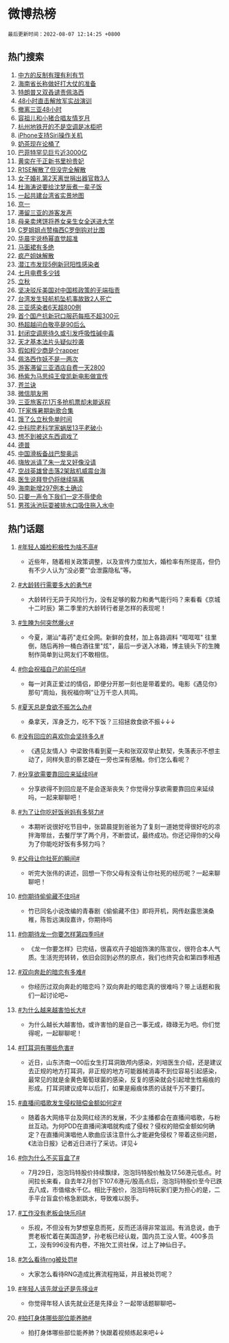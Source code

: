 # 微博热榜

`最后更新时间：2022-08-07 12:14:25 +0800`

## 热门搜索

1. [中方的反制有理有利有节](https://m.weibo.cn/search?containerid=100103type%3D1%26t%3D10%26q%3D%23%E4%B8%AD%E6%96%B9%E7%9A%84%E5%8F%8D%E5%88%B6%E6%9C%89%E7%90%86%E6%9C%89%E5%88%A9%E6%9C%89%E8%8A%82%23&stream_entry_id=51&isnewpage=1&extparam=seat%3D1%26pos%3D0%26dgr%3D0%26c_type%3D51%26filter_type%3Drealtimehot%26cate%3D10103%26display_time%3D1659845663%26pre_seqid%3D16598456637750186509&luicode=10000011&lfid=106003type%253D25%2526t%253D3%2526disable_hot%253D1%2526filter_type%253Drealtimehot)
1. [海南省长称做好打大仗的准备](https://m.weibo.cn/search?containerid=100103type%3D1%26t%3D10%26q%3D%23%E6%B5%B7%E5%8D%97%E7%9C%81%E9%95%BF%E7%A7%B0%E5%81%9A%E5%A5%BD%E6%89%93%E5%A4%A7%E4%BB%97%E7%9A%84%E5%87%86%E5%A4%87%23&stream_entry_id=31&isnewpage=1&extparam=seat%3D1%26dgr%3D0%26realpos%3D1%26flag%3D1%26lcate%3D5001%26pos%3D0%26c_type%3D31%26filter_type%3Drealtimehot%26cate%3D0%26display_time%3D1659845663%26pre_seqid%3D16598456637750186509&luicode=10000011&lfid=106003type%253D25%2526t%253D3%2526disable_hot%253D1%2526filter_type%253Drealtimehot)
1. [特朗普又双叒谴责佩洛西](https://m.weibo.cn/search?containerid=100103type%3D1%26t%3D10%26q%3D%23%E7%89%B9%E6%9C%97%E6%99%AE%E5%8F%88%E5%8F%8C%E5%8F%92%E8%B0%B4%E8%B4%A3%E4%BD%A9%E6%B4%9B%E8%A5%BF%23&stream_entry_id=31&isnewpage=1&extparam=seat%3D1%26dgr%3D0%26realpos%3D2%26flag%3D1%26lcate%3D5001%26pos%3D1%26c_type%3D31%26filter_type%3Drealtimehot%26cate%3D0%26display_time%3D1659845663%26pre_seqid%3D16598456637750186509&luicode=10000011&lfid=106003type%253D25%2526t%253D3%2526disable_hot%253D1%2526filter_type%253Drealtimehot)
1. [48小时直击解放军实战演训](https://m.weibo.cn/search?containerid=100103type%3D1%26t%3D10%26q%3D%2348%E5%B0%8F%E6%97%B6%E7%9B%B4%E5%87%BB%E8%A7%A3%E6%94%BE%E5%86%9B%E5%AE%9E%E6%88%98%E6%BC%94%E8%AE%AD%23&stream_entry_id=31&isnewpage=1&extparam=seat%3D1%26dgr%3D0%26realpos%3D3%26flag%3D16%26lcate%3D5001%26pos%3D2%26c_type%3D31%26filter_type%3Drealtimehot%26cate%3D0%26display_time%3D1659845663%26pre_seqid%3D16598456637750186509&luicode=10000011&lfid=106003type%253D25%2526t%253D3%2526disable_hot%253D1%2526filter_type%253Drealtimehot)
1. [撤离三亚48小时](https://m.weibo.cn/search?containerid=100103type%3D1%26t%3D10%26q%3D%23%E6%92%A4%E7%A6%BB%E4%B8%89%E4%BA%9A48%E5%B0%8F%E6%97%B6%23&stream_entry_id=31&isnewpage=1&extparam=seat%3D1%26dgr%3D0%26realpos%3D4%26flag%3D2%26lcate%3D5001%26pos%3D3%26c_type%3D31%26filter_type%3Drealtimehot%26cate%3D0%26display_time%3D1659845663%26pre_seqid%3D16598456637750186509&luicode=10000011&lfid=106003type%253D25%2526t%253D3%2526disable_hot%253D1%2526filter_type%253Drealtimehot)
1. [容祖儿和小猪合唱友情岁月](https://m.weibo.cn/search?containerid=100103type%3D1%26t%3D10%26q%3D%23%E5%AE%B9%E7%A5%96%E5%84%BF%E5%92%8C%E5%B0%8F%E7%8C%AA%E5%90%88%E5%94%B1%E5%8F%8B%E6%83%85%E5%B2%81%E6%9C%88%23&stream_entry_id=31&isnewpage=1&extparam=seat%3D1%26dgr%3D0%26realpos%3D5%26flag%3D1%26lcate%3D5001%26pos%3D4%26c_type%3D31%26filter_type%3Drealtimehot%26cate%3D0%26display_time%3D1659845663%26pre_seqid%3D16598456637750186509&luicode=10000011&lfid=106003type%253D25%2526t%253D3%2526disable_hot%253D1%2526filter_type%253Drealtimehot)
1. [杭州地铁开的不是空调是冰柜吧](https://m.weibo.cn/search?containerid=100103type%3D1%26t%3D10%26q%3D%23%E6%9D%AD%E5%B7%9E%E5%9C%B0%E9%93%81%E5%BC%80%E7%9A%84%E4%B8%8D%E6%98%AF%E7%A9%BA%E8%B0%83%E6%98%AF%E5%86%B0%E6%9F%9C%E5%90%A7%23&stream_entry_id=31&isnewpage=1&extparam=seat%3D1%26dgr%3D0%26realpos%3D6%26flag%3D0%26lcate%3D5001%26pos%3D5%26c_type%3D31%26filter_type%3Drealtimehot%26cate%3D0%26display_time%3D1659845663%26pre_seqid%3D16598456637750186509&luicode=10000011&lfid=106003type%253D25%2526t%253D3%2526disable_hot%253D1%2526filter_type%253Drealtimehot)
1. [iPhone支持Siri操作关机](https://m.weibo.cn/search?containerid=100103type%3D1%26t%3D10%26q%3D%23iPhone%E6%94%AF%E6%8C%81Siri%E6%93%8D%E4%BD%9C%E5%85%B3%E6%9C%BA%23&stream_entry_id=31&isnewpage=1&extparam=seat%3D1%26dgr%3D0%26realpos%3D7%26flag%3D1%26lcate%3D5001%26pos%3D6%26c_type%3D31%26filter_type%3Drealtimehot%26cate%3D0%26display_time%3D1659845663%26pre_seqid%3D16598456637750186509&luicode=10000011&lfid=106003type%253D25%2526t%253D3%2526disable_hot%253D1%2526filter_type%253Drealtimehot)
1. [奶茶现在论桶了](https://m.weibo.cn/search?containerid=100103type%3D1%26t%3D10%26q%3D%23%E5%A5%B6%E8%8C%B6%E7%8E%B0%E5%9C%A8%E8%AE%BA%E6%A1%B6%E4%BA%86%23&stream_entry_id=31&isnewpage=1&extparam=seat%3D1%26dgr%3D0%26realpos%3D8%26flag%3D0%26lcate%3D5001%26pos%3D7%26c_type%3D31%26filter_type%3Drealtimehot%26cate%3D0%26display_time%3D1659845663%26pre_seqid%3D16598456637750186509&luicode=10000011&lfid=106003type%253D25%2526t%253D3%2526disable_hot%253D1%2526filter_type%253Drealtimehot)
1. [巴菲特罕见巨亏近3000亿](https://m.weibo.cn/search?containerid=100103type%3D1%26t%3D10%26q%3D%23%E5%B7%B4%E8%8F%B2%E7%89%B9%E7%BD%95%E8%A7%81%E5%B7%A8%E4%BA%8F%E8%BF%913000%E4%BA%BF%23&stream_entry_id=31&isnewpage=1&extparam=seat%3D1%26dgr%3D0%26realpos%3D9%26flag%3D1%26lcate%3D5001%26pos%3D8%26c_type%3D31%26filter_type%3Drealtimehot%26cate%3D0%26display_time%3D1659845663%26pre_seqid%3D16598456637750186509&luicode=10000011&lfid=106003type%253D25%2526t%253D3%2526disable_hot%253D1%2526filter_type%253Drealtimehot)
1. [黄奕在于正新书里扮贵妃](https://m.weibo.cn/search?containerid=100103type%3D1%26t%3D10%26q%3D%23%E9%BB%84%E5%A5%95%E5%9C%A8%E4%BA%8E%E6%AD%A3%E6%96%B0%E4%B9%A6%E9%87%8C%E6%89%AE%E8%B4%B5%E5%A6%83%23&stream_entry_id=31&isnewpage=1&extparam=seat%3D1%26dgr%3D0%26realpos%3D10%26flag%3D1%26lcate%3D5001%26pos%3D9%26c_type%3D31%26filter_type%3Drealtimehot%26cate%3D0%26display_time%3D1659845663%26pre_seqid%3D16598456637750186509&luicode=10000011&lfid=106003type%253D25%2526t%253D3%2526disable_hot%253D1%2526filter_type%253Drealtimehot)
1. [R1SE解散了但没完全解散](https://m.weibo.cn/search?containerid=100103type%3D1%26t%3D10%26q%3D%23R1SE%E8%A7%A3%E6%95%A3%E4%BA%86%E4%BD%86%E6%B2%A1%E5%AE%8C%E5%85%A8%E8%A7%A3%E6%95%A3%23&stream_entry_id=31&isnewpage=1&extparam=seat%3D1%26dgr%3D0%26realpos%3D11%26flag%3D0%26lcate%3D5001%26pos%3D10%26c_type%3D31%26filter_type%3Drealtimehot%26cate%3D0%26display_time%3D1659845663%26pre_seqid%3D16598456637750186509&luicode=10000011&lfid=106003type%253D25%2526t%253D3%2526disable_hot%253D1%2526filter_type%253Drealtimehot)
1. [女子婚礼第2天离世捐出器官救3人](https://m.weibo.cn/search?containerid=100103type%3D1%26t%3D10%26q%3D%23%E5%A5%B3%E5%AD%90%E5%A9%9A%E7%A4%BC%E7%AC%AC2%E5%A4%A9%E7%A6%BB%E4%B8%96%E6%8D%90%E5%87%BA%E5%99%A8%E5%AE%98%E6%95%913%E4%BA%BA%23&stream_entry_id=31&isnewpage=1&extparam=seat%3D1%26dgr%3D0%26realpos%3D12%26flag%3D0%26lcate%3D5001%26pos%3D11%26c_type%3D31%26filter_type%3Drealtimehot%26cate%3D0%26display_time%3D1659845663%26pre_seqid%3D16598456637750186509&luicode=10000011&lfid=106003type%253D25%2526t%253D3%2526disable_hot%253D1%2526filter_type%253Drealtimehot)
1. [杜海涛说要给沈梦辰煮一辈子饭](https://m.weibo.cn/search?containerid=100103type%3D1%26t%3D10%26q%3D%23%E6%9D%9C%E6%B5%B7%E6%B6%9B%E8%AF%B4%E8%A6%81%E7%BB%99%E6%B2%88%E6%A2%A6%E8%BE%B0%E7%85%AE%E4%B8%80%E8%BE%88%E5%AD%90%E9%A5%AD%23&stream_entry_id=31&isnewpage=1&extparam=seat%3D1%26dgr%3D0%26realpos%3D13%26flag%3D2%26lcate%3D5001%26pos%3D12%26c_type%3D31%26filter_type%3Drealtimehot%26cate%3D0%26display_time%3D1659845663%26pre_seqid%3D16598456637750186509&luicode=10000011&lfid=106003type%253D25%2526t%253D3%2526disable_hot%253D1%2526filter_type%253Drealtimehot)
1. [一起共建台湾省实景地图](https://m.weibo.cn/search?containerid=100103type%3D1%26t%3D10%26q%3D%23%E4%B8%80%E8%B5%B7%E5%85%B1%E5%BB%BA%E5%8F%B0%E6%B9%BE%E7%9C%81%E5%AE%9E%E6%99%AF%E5%9C%B0%E5%9B%BE%23&stream_entry_id=31&isnewpage=1&extparam=seat%3D1%26dgr%3D0%26realpos%3D14%26flag%3D1%26lcate%3D5001%26pos%3D13%26c_type%3D31%26filter_type%3Drealtimehot%26cate%3D0%26display_time%3D1659845663%26pre_seqid%3D16598456637750186509&luicode=10000011&lfid=106003type%253D25%2526t%253D3%2526disable_hot%253D1%2526filter_type%253Drealtimehot)
1. [京一](https://m.weibo.cn/search?containerid=100103type%3D1%26t%3D10%26q%3D%E4%BA%AC%E4%B8%80&stream_entry_id=31&isnewpage=1&extparam=seat%3D1%26dgr%3D0%26realpos%3D15%26flag%3D1%26lcate%3D5001%26pos%3D14%26c_type%3D31%26filter_type%3Drealtimehot%26cate%3D0%26display_time%3D1659845663%26pre_seqid%3D16598456637750186509&luicode=10000011&lfid=106003type%253D25%2526t%253D3%2526disable_hot%253D1%2526filter_type%253Drealtimehot)
1. [滞留三亚的游客发声](https://m.weibo.cn/search?containerid=100103type%3D1%26t%3D10%26q%3D%23%E6%BB%9E%E7%95%99%E4%B8%89%E4%BA%9A%E7%9A%84%E6%B8%B8%E5%AE%A2%E5%8F%91%E5%A3%B0%23&stream_entry_id=31&isnewpage=1&extparam=seat%3D1%26dgr%3D0%26realpos%3D16%26flag%3D2%26lcate%3D5001%26pos%3D15%26c_type%3D31%26filter_type%3Drealtimehot%26cate%3D0%26display_time%3D1659845663%26pre_seqid%3D16598456637750186509&luicode=10000011&lfid=106003type%253D25%2526t%253D3%2526disable_hot%253D1%2526filter_type%253Drealtimehot)
1. [母亲卖烤饼将养女亲生女全送进大学](https://m.weibo.cn/search?containerid=100103type%3D1%26t%3D10%26q%3D%23%E6%AF%8D%E4%BA%B2%E5%8D%96%E7%83%A4%E9%A5%BC%E5%B0%86%E5%85%BB%E5%A5%B3%E4%BA%B2%E7%94%9F%E5%A5%B3%E5%85%A8%E9%80%81%E8%BF%9B%E5%A4%A7%E5%AD%A6%23&stream_entry_id=31&isnewpage=1&extparam=seat%3D1%26dgr%3D0%26realpos%3D17%26flag%3D1%26lcate%3D5001%26pos%3D16%26c_type%3D31%26filter_type%3Drealtimehot%26cate%3D0%26display_time%3D1659845663%26pre_seqid%3D16598456637750186509&luicode=10000011&lfid=106003type%253D25%2526t%253D3%2526disable_hot%253D1%2526filter_type%253Drealtimehot)
1. [C罗姐姐点赞梅西C罗倒钩对比图](https://m.weibo.cn/search?containerid=100103type%3D1%26t%3D10%26q%3D%23C%E7%BD%97%E5%A7%90%E5%A7%90%E7%82%B9%E8%B5%9E%E6%A2%85%E8%A5%BFC%E7%BD%97%E5%80%92%E9%92%A9%E5%AF%B9%E6%AF%94%E5%9B%BE%23&stream_entry_id=31&isnewpage=1&extparam=seat%3D1%26dgr%3D0%26realpos%3D18%26flag%3D1%26lcate%3D5001%26pos%3D17%26c_type%3D31%26filter_type%3Drealtimehot%26cate%3D0%26display_time%3D1659845663%26pre_seqid%3D16598456637750186509&luicode=10000011&lfid=106003type%253D25%2526t%253D3%2526disable_hot%253D1%2526filter_type%253Drealtimehot)
1. [华晨宇说杨幂直觉超准](https://m.weibo.cn/search?containerid=100103type%3D1%26t%3D10%26q%3D%23%E5%8D%8E%E6%99%A8%E5%AE%87%E8%AF%B4%E6%9D%A8%E5%B9%82%E7%9B%B4%E8%A7%89%E8%B6%85%E5%87%86%23&stream_entry_id=31&isnewpage=1&extparam=seat%3D1%26dgr%3D0%26realpos%3D19%26flag%3D1%26lcate%3D5001%26pos%3D18%26c_type%3D31%26filter_type%3Drealtimehot%26cate%3D0%26display_time%3D1659845663%26pre_seqid%3D16598456637750186509&luicode=10000011&lfid=106003type%253D25%2526t%253D3%2526disable_hot%253D1%2526filter_type%253Drealtimehot)
1. [马面裙有多绝](https://m.weibo.cn/search?containerid=100103type%3D1%26t%3D10%26q%3D%23%E9%A9%AC%E9%9D%A2%E8%A3%99%E6%9C%89%E5%A4%9A%E7%BB%9D%23&stream_entry_id=31&isnewpage=1&extparam=seat%3D1%26dgr%3D0%26realpos%3D20%26flag%3D1%26lcate%3D5001%26pos%3D19%26c_type%3D31%26filter_type%3Drealtimehot%26cate%3D0%26display_time%3D1659845663%26pre_seqid%3D16598456637750186509&luicode=10000011&lfid=106003type%253D25%2526t%253D3%2526disable_hot%253D1%2526filter_type%253Drealtimehot)
1. [疯产姐妹解散](https://m.weibo.cn/search?containerid=100103type%3D1%26t%3D10%26q%3D%23%E7%96%AF%E4%BA%A7%E5%A7%90%E5%A6%B9%E8%A7%A3%E6%95%A3%23&stream_entry_id=31&isnewpage=1&extparam=seat%3D1%26dgr%3D0%26realpos%3D21%26flag%3D2%26lcate%3D5001%26pos%3D20%26c_type%3D31%26filter_type%3Drealtimehot%26cate%3D0%26display_time%3D1659845663%26pre_seqid%3D16598456637750186509&luicode=10000011&lfid=106003type%253D25%2526t%253D3%2526disable_hot%253D1%2526filter_type%253Drealtimehot)
1. [潜江市发现5例新冠阳性感染者](https://m.weibo.cn/search?containerid=100103type%3D1%26t%3D10%26q%3D%23%E6%BD%9C%E6%B1%9F%E5%B8%82%E5%8F%91%E7%8E%B05%E4%BE%8B%E6%96%B0%E5%86%A0%E9%98%B3%E6%80%A7%E6%84%9F%E6%9F%93%E8%80%85%23&stream_entry_id=31&isnewpage=1&extparam=seat%3D1%26dgr%3D0%26realpos%3D22%26flag%3D1%26lcate%3D5001%26pos%3D21%26c_type%3D31%26filter_type%3Drealtimehot%26cate%3D0%26display_time%3D1659845663%26pre_seqid%3D16598456637750186509&luicode=10000011&lfid=106003type%253D25%2526t%253D3%2526disable_hot%253D1%2526filter_type%253Drealtimehot)
1. [七月电费多少钱](https://m.weibo.cn/search?containerid=100103type%3D1%26t%3D10%26q%3D%23%E4%B8%83%E6%9C%88%E7%94%B5%E8%B4%B9%E5%A4%9A%E5%B0%91%E9%92%B1%23&stream_entry_id=31&isnewpage=1&extparam=seat%3D1%26dgr%3D0%26realpos%3D23%26flag%3D0%26lcate%3D5001%26pos%3D22%26c_type%3D31%26filter_type%3Drealtimehot%26cate%3D0%26display_time%3D1659845663%26pre_seqid%3D16598456637750186509&luicode=10000011&lfid=106003type%253D25%2526t%253D3%2526disable_hot%253D1%2526filter_type%253Drealtimehot)
1. [立秋](https://m.weibo.cn/search?containerid=100103type%3D1%26t%3D10%26q%3D%E7%AB%8B%E7%A7%8B&stream_entry_id=31&isnewpage=1&extparam=seat%3D1%26dgr%3D0%26realpos%3D24%26flag%3D0%26lcate%3D5001%26pos%3D23%26c_type%3D31%26filter_type%3Drealtimehot%26cate%3D0%26display_time%3D1659845663%26pre_seqid%3D16598456637750186509&luicode=10000011&lfid=106003type%253D25%2526t%253D3%2526disable_hot%253D1%2526filter_type%253Drealtimehot)
1. [坚决驳斥美国对中国核政策的无端指责](https://m.weibo.cn/search?containerid=100103type%3D1%26t%3D10%26q%3D%23%E5%9D%9A%E5%86%B3%E9%A9%B3%E6%96%A5%E7%BE%8E%E5%9B%BD%E5%AF%B9%E4%B8%AD%E5%9B%BD%E6%A0%B8%E6%94%BF%E7%AD%96%E7%9A%84%E6%97%A0%E7%AB%AF%E6%8C%87%E8%B4%A3%23&stream_entry_id=31&isnewpage=1&extparam=seat%3D1%26dgr%3D0%26realpos%3D25%26flag%3D0%26lcate%3D5001%26pos%3D24%26c_type%3D31%26filter_type%3Drealtimehot%26cate%3D0%26display_time%3D1659845663%26pre_seqid%3D16598456637750186509&luicode=10000011&lfid=106003type%253D25%2526t%253D3%2526disable_hot%253D1%2526filter_type%253Drealtimehot)
1. [台湾发生轻航机坠机事故致2人死亡](https://m.weibo.cn/search?containerid=100103type%3D1%26t%3D10%26q%3D%23%E5%8F%B0%E6%B9%BE%E5%8F%91%E7%94%9F%E8%BD%BB%E8%88%AA%E6%9C%BA%E5%9D%A0%E6%9C%BA%E4%BA%8B%E6%95%85%E8%87%B42%E4%BA%BA%E6%AD%BB%E4%BA%A1%23&stream_entry_id=31&isnewpage=1&extparam=seat%3D1%26dgr%3D0%26realpos%3D26%26flag%3D0%26lcate%3D5001%26pos%3D25%26c_type%3D31%26filter_type%3Drealtimehot%26cate%3D0%26display_time%3D1659845663%26pre_seqid%3D16598456637750186509&luicode=10000011&lfid=106003type%253D25%2526t%253D3%2526disable_hot%253D1%2526filter_type%253Drealtimehot)
1. [三亚感染者6天超800例](https://m.weibo.cn/search?containerid=100103type%3D1%26t%3D10%26q%3D%23%E4%B8%89%E4%BA%9A%E6%84%9F%E6%9F%93%E8%80%856%E5%A4%A9%E8%B6%85800%E4%BE%8B%23&stream_entry_id=31&isnewpage=1&extparam=seat%3D1%26dgr%3D0%26realpos%3D27%26flag%3D1%26lcate%3D5001%26pos%3D26%26c_type%3D31%26filter_type%3Drealtimehot%26cate%3D0%26display_time%3D1659845663%26pre_seqid%3D16598456637750186509&luicode=10000011&lfid=106003type%253D25%2526t%253D3%2526disable_hot%253D1%2526filter_type%253Drealtimehot)
1. [首个国产抗新冠口服药每瓶不超300元](https://m.weibo.cn/search?containerid=100103type%3D1%26t%3D10%26q%3D%23%E9%A6%96%E4%B8%AA%E5%9B%BD%E4%BA%A7%E6%8A%97%E6%96%B0%E5%86%A0%E5%8F%A3%E6%9C%8D%E8%8D%AF%E6%AF%8F%E7%93%B6%E4%B8%8D%E8%B6%85300%E5%85%83%23&stream_entry_id=31&isnewpage=1&extparam=seat%3D1%26dgr%3D0%26realpos%3D28%26flag%3D1%26lcate%3D5001%26pos%3D27%26c_type%3D31%26filter_type%3Drealtimehot%26cate%3D0%26display_time%3D1659845663%26pre_seqid%3D16598456637750186509&luicode=10000011&lfid=106003type%253D25%2526t%253D3%2526disable_hot%253D1%2526filter_type%253Drealtimehot)
1. [杨超越问白敬亭是90后么](https://m.weibo.cn/search?containerid=100103type%3D1%26t%3D10%26q%3D%23%E6%9D%A8%E8%B6%85%E8%B6%8A%E9%97%AE%E7%99%BD%E6%95%AC%E4%BA%AD%E6%98%AF90%E5%90%8E%E4%B9%88%23&stream_entry_id=31&isnewpage=1&extparam=seat%3D1%26dgr%3D0%26realpos%3D29%26flag%3D1%26lcate%3D5001%26pos%3D28%26c_type%3D31%26filter_type%3Drealtimehot%26cate%3D0%26display_time%3D1659845663%26pre_seqid%3D16598456637750186509&luicode=10000011&lfid=106003type%253D25%2526t%253D3%2526disable_hot%253D1%2526filter_type%253Drealtimehot)
1. [封闭空调房待久或引发呼吸性碱中毒](https://m.weibo.cn/search?containerid=100103type%3D1%26t%3D10%26q%3D%23%E5%B0%81%E9%97%AD%E7%A9%BA%E8%B0%83%E6%88%BF%E5%BE%85%E4%B9%85%E6%88%96%E5%BC%95%E5%8F%91%E5%91%BC%E5%90%B8%E6%80%A7%E7%A2%B1%E4%B8%AD%E6%AF%92%23&stream_entry_id=31&isnewpage=1&extparam=seat%3D1%26dgr%3D0%26realpos%3D30%26flag%3D1%26lcate%3D5001%26pos%3D29%26c_type%3D31%26filter_type%3Drealtimehot%26cate%3D0%26display_time%3D1659845663%26pre_seqid%3D16598456637750186509&luicode=10000011&lfid=106003type%253D25%2526t%253D3%2526disable_hot%253D1%2526filter_type%253Drealtimehot)
1. [天才基本法片头疑似抄袭](https://m.weibo.cn/search?containerid=100103type%3D1%26t%3D10%26q%3D%23%E5%A4%A9%E6%89%8D%E5%9F%BA%E6%9C%AC%E6%B3%95%E7%89%87%E5%A4%B4%E7%96%91%E4%BC%BC%E6%8A%84%E8%A2%AD%23&stream_entry_id=31&isnewpage=1&extparam=seat%3D1%26dgr%3D0%26realpos%3D31%26flag%3D0%26lcate%3D5001%26pos%3D30%26c_type%3D31%26filter_type%3Drealtimehot%26cate%3D0%26display_time%3D1659845663%26pre_seqid%3D16598456637750186509&luicode=10000011&lfid=106003type%253D25%2526t%253D3%2526disable_hot%253D1%2526filter_type%253Drealtimehot)
1. [假如程少商是个rapper](https://m.weibo.cn/search?containerid=100103type%3D1%26t%3D10%26q%3D%23%E5%81%87%E5%A6%82%E7%A8%8B%E5%B0%91%E5%95%86%E6%98%AF%E4%B8%AArapper%23&stream_entry_id=31&isnewpage=1&extparam=seat%3D1%26dgr%3D0%26realpos%3D32%26flag%3D1%26lcate%3D5001%26pos%3D31%26c_type%3D31%26filter_type%3Drealtimehot%26cate%3D0%26display_time%3D1659845663%26pre_seqid%3D16598456637750186509&luicode=10000011&lfid=106003type%253D25%2526t%253D3%2526disable_hot%253D1%2526filter_type%253Drealtimehot)
1. [佩洛西作妖不是一两次](https://m.weibo.cn/search?containerid=100103type%3D1%26t%3D10%26q%3D%23%E4%BD%A9%E6%B4%9B%E8%A5%BF%E4%BD%9C%E5%A6%96%E4%B8%8D%E6%98%AF%E4%B8%80%E4%B8%A4%E6%AC%A1%23&stream_entry_id=31&isnewpage=1&extparam=seat%3D1%26dgr%3D0%26realpos%3D33%26flag%3D1%26lcate%3D5001%26pos%3D32%26c_type%3D31%26filter_type%3Drealtimehot%26cate%3D0%26display_time%3D1659845663%26pre_seqid%3D16598456637750186509&luicode=10000011&lfid=106003type%253D25%2526t%253D3%2526disable_hot%253D1%2526filter_type%253Drealtimehot)
1. [游客滞留三亚酒店自费一天2800](https://m.weibo.cn/search?containerid=100103type%3D1%26t%3D10%26q%3D%23%E6%B8%B8%E5%AE%A2%E6%BB%9E%E7%95%99%E4%B8%89%E4%BA%9A%E9%85%92%E5%BA%97%E8%87%AA%E8%B4%B9%E4%B8%80%E5%A4%A92800%23&stream_entry_id=31&isnewpage=1&extparam=seat%3D1%26dgr%3D0%26realpos%3D34%26flag%3D0%26lcate%3D5001%26pos%3D33%26c_type%3D31%26filter_type%3Drealtimehot%26cate%3D0%26display_time%3D1659845663%26pre_seqid%3D16598456637750186509&luicode=10000011&lfid=106003type%253D25%2526t%253D3%2526disable_hot%253D1%2526filter_type%253Drealtimehot)
1. [杨紫为马思纯王俊凯新电影做宣传](https://m.weibo.cn/search?containerid=100103type%3D1%26t%3D10%26q%3D%23%E6%9D%A8%E7%B4%AB%E4%B8%BA%E9%A9%AC%E6%80%9D%E7%BA%AF%E7%8E%8B%E4%BF%8A%E5%87%AF%E6%96%B0%E7%94%B5%E5%BD%B1%E5%81%9A%E5%AE%A3%E4%BC%A0%23&stream_entry_id=31&isnewpage=1&extparam=seat%3D1%26dgr%3D0%26realpos%3D35%26flag%3D0%26lcate%3D5001%26pos%3D34%26c_type%3D31%26filter_type%3Drealtimehot%26cate%3D0%26display_time%3D1659845663%26pre_seqid%3D16598456637750186509&luicode=10000011&lfid=106003type%253D25%2526t%253D3%2526disable_hot%253D1%2526filter_type%253Drealtimehot)
1. [苍兰诀](https://m.weibo.cn/search?containerid=100103type%3D1%26t%3D10%26q%3D%E8%8B%8D%E5%85%B0%E8%AF%80&stream_entry_id=31&isnewpage=1&extparam=seat%3D1%26dgr%3D0%26realpos%3D36%26flag%3D0%26lcate%3D5001%26pos%3D35%26c_type%3D31%26filter_type%3Drealtimehot%26cate%3D0%26display_time%3D1659845663%26pre_seqid%3D16598456637750186509&luicode=10000011&lfid=106003type%253D25%2526t%253D3%2526disable_hot%253D1%2526filter_type%253Drealtimehot)
1. [微信朋友圈](https://m.weibo.cn/search?containerid=100103type%3D1%26t%3D10%26q%3D%23%E5%BE%AE%E4%BF%A1%E6%9C%8B%E5%8F%8B%E5%9C%88%23&stream_entry_id=31&isnewpage=1&extparam=seat%3D1%26dgr%3D0%26realpos%3D37%26flag%3D0%26lcate%3D5001%26pos%3D36%26c_type%3D31%26filter_type%3Drealtimehot%26cate%3D0%26display_time%3D1659845663%26pre_seqid%3D16598456637750186509&luicode=10000011&lfid=106003type%253D25%2526t%253D3%2526disable_hot%253D1%2526filter_type%253Drealtimehot)
1. [三亚旅客花1万多抢机票却未能返程](https://m.weibo.cn/search?containerid=100103type%3D1%26t%3D10%26q%3D%23%E4%B8%89%E4%BA%9A%E6%97%85%E5%AE%A2%E8%8A%B11%E4%B8%87%E5%A4%9A%E6%8A%A2%E6%9C%BA%E7%A5%A8%E5%8D%B4%E6%9C%AA%E8%83%BD%E8%BF%94%E7%A8%8B%23&stream_entry_id=31&isnewpage=1&extparam=seat%3D1%26dgr%3D0%26realpos%3D38%26flag%3D0%26lcate%3D5001%26pos%3D37%26c_type%3D31%26filter_type%3Drealtimehot%26cate%3D0%26display_time%3D1659845663%26pre_seqid%3D16598456637750186509&luicode=10000011&lfid=106003type%253D25%2526t%253D3%2526disable_hot%253D1%2526filter_type%253Drealtimehot)
1. [TF家族暑期新歌合集](https://m.weibo.cn/search?containerid=100103type%3D1%26t%3D10%26q%3D%23TF%E5%AE%B6%E6%97%8F%E6%9A%91%E6%9C%9F%E6%96%B0%E6%AD%8C%E5%90%88%E9%9B%86%23&stream_entry_id=31&isnewpage=1&extparam=seat%3D1%26dgr%3D0%26realpos%3D39%26flag%3D1%26lcate%3D5001%26pos%3D38%26c_type%3D31%26filter_type%3Drealtimehot%26cate%3D0%26display_time%3D1659845663%26pre_seqid%3D16598456637750186509&luicode=10000011&lfid=106003type%253D25%2526t%253D3%2526disable_hot%253D1%2526filter_type%253Drealtimehot)
1. [饿了么立秋免单时间](https://m.weibo.cn/search?containerid=100103type%3D1%26t%3D10%26q%3D%23%E9%A5%BF%E4%BA%86%E4%B9%88%E7%AB%8B%E7%A7%8B%E5%85%8D%E5%8D%95%E6%97%B6%E9%97%B4%23&stream_entry_id=31&isnewpage=1&extparam=seat%3D1%26adid%3D162183%26dgr%3D0%26realpos%3D40%26flag%3D0%26lcate%3D5001%26pos%3D39%26c_type%3D31%26filter_type%3Drealtimehot%26cate%3D0%26display_time%3D1659845663%26pre_seqid%3D16598456637750186509&luicode=10000011&lfid=106003type%253D25%2526t%253D3%2526disable_hot%253D1%2526filter_type%253Drealtimehot)
1. [中科院老科学家蜗居13平老破小](https://m.weibo.cn/search?containerid=100103type%3D1%26t%3D10%26q%3D%23%E4%B8%AD%E7%A7%91%E9%99%A2%E8%80%81%E7%A7%91%E5%AD%A6%E5%AE%B6%E8%9C%97%E5%B1%8513%E5%B9%B3%E8%80%81%E7%A0%B4%E5%B0%8F%23&stream_entry_id=31&isnewpage=1&extparam=seat%3D1%26dgr%3D0%26realpos%3D41%26flag%3D0%26lcate%3D5001%26pos%3D40%26c_type%3D31%26filter_type%3Drealtimehot%26cate%3D0%26display_time%3D1659845663%26pre_seqid%3D16598456637750186509&luicode=10000011&lfid=106003type%253D25%2526t%253D3%2526disable_hot%253D1%2526filter_type%253Drealtimehot)
1. [想不到被这东西调戏了](https://m.weibo.cn/search?containerid=100103type%3D1%26t%3D10%26q%3D%23%E6%83%B3%E4%B8%8D%E5%88%B0%E8%A2%AB%E8%BF%99%E4%B8%9C%E8%A5%BF%E8%B0%83%E6%88%8F%E4%BA%86%23&stream_entry_id=31&isnewpage=1&extparam=seat%3D1%26dgr%3D0%26realpos%3D42%26flag%3D1%26lcate%3D5001%26pos%3D41%26c_type%3D31%26filter_type%3Drealtimehot%26cate%3D0%26display_time%3D1659845663%26pre_seqid%3D16598456637750186509&luicode=10000011&lfid=106003type%253D25%2526t%253D3%2526disable_hot%253D1%2526filter_type%253Drealtimehot)
1. [德普](https://m.weibo.cn/search?containerid=100103type%3D1%26t%3D10%26q%3D%E5%BE%B7%E6%99%AE&stream_entry_id=31&isnewpage=1&extparam=seat%3D1%26dgr%3D0%26realpos%3D43%26flag%3D0%26lcate%3D5001%26pos%3D42%26c_type%3D31%26filter_type%3Drealtimehot%26cate%3D0%26display_time%3D1659845663%26pre_seqid%3D16598456637750186509&luicode=10000011&lfid=106003type%253D25%2526t%253D3%2526disable_hot%253D1%2526filter_type%253Drealtimehot)
1. [中国滑板备战巴黎奥运](https://m.weibo.cn/search?containerid=100103type%3D1%26t%3D10%26q%3D%23%E4%B8%AD%E5%9B%BD%E6%BB%91%E6%9D%BF%E5%A4%87%E6%88%98%E5%B7%B4%E9%BB%8E%E5%A5%A5%E8%BF%90%23&stream_entry_id=31&isnewpage=1&extparam=seat%3D1%26dgr%3D0%26realpos%3D44%26flag%3D1%26lcate%3D5001%26pos%3D43%26c_type%3D31%26filter_type%3Drealtimehot%26cate%3D0%26display_time%3D1659845663%26pre_seqid%3D16598456637750186509&luicode=10000011&lfid=106003type%253D25%2526t%253D3%2526disable_hot%253D1%2526filter_type%253Drealtimehot)
1. [嗨放派请了朱一龙又好像没请](https://m.weibo.cn/search?containerid=100103type%3D1%26t%3D10%26q%3D%23%E5%97%A8%E6%94%BE%E6%B4%BE%E8%AF%B7%E4%BA%86%E6%9C%B1%E4%B8%80%E9%BE%99%E5%8F%88%E5%A5%BD%E5%83%8F%E6%B2%A1%E8%AF%B7%23&stream_entry_id=31&isnewpage=1&extparam=seat%3D1%26dgr%3D0%26realpos%3D45%26flag%3D0%26lcate%3D5001%26pos%3D44%26c_type%3D31%26filter_type%3Drealtimehot%26cate%3D0%26display_time%3D1659845663%26pre_seqid%3D16598456637750186509&luicode=10000011&lfid=106003type%253D25%2526t%253D3%2526disable_hot%253D1%2526filter_type%253Drealtimehot)
1. [空战英雄曾击落2架敌机威震台海](https://m.weibo.cn/search?containerid=100103type%3D1%26t%3D10%26q%3D%23%E7%A9%BA%E6%88%98%E8%8B%B1%E9%9B%84%E6%9B%BE%E5%87%BB%E8%90%BD2%E6%9E%B6%E6%95%8C%E6%9C%BA%E5%A8%81%E9%9C%87%E5%8F%B0%E6%B5%B7%23&stream_entry_id=31&isnewpage=1&extparam=seat%3D1%26dgr%3D0%26realpos%3D46%26flag%3D0%26lcate%3D5001%26pos%3D45%26c_type%3D31%26filter_type%3Drealtimehot%26cate%3D0%26display_time%3D1659845663%26pre_seqid%3D16598456637750186509&luicode=10000011&lfid=106003type%253D25%2526t%253D3%2526disable_hot%253D1%2526filter_type%253Drealtimehot)
1. [医生说拜登仍将继续隔离](https://m.weibo.cn/search?containerid=100103type%3D1%26t%3D10%26q%3D%23%E5%8C%BB%E7%94%9F%E8%AF%B4%E6%8B%9C%E7%99%BB%E4%BB%8D%E5%B0%86%E7%BB%A7%E7%BB%AD%E9%9A%94%E7%A6%BB%23&stream_entry_id=31&isnewpage=1&extparam=seat%3D1%26dgr%3D0%26realpos%3D47%26flag%3D0%26lcate%3D5001%26pos%3D46%26c_type%3D31%26filter_type%3Drealtimehot%26cate%3D0%26display_time%3D1659845663%26pre_seqid%3D16598456637750186509&luicode=10000011&lfid=106003type%253D25%2526t%253D3%2526disable_hot%253D1%2526filter_type%253Drealtimehot)
1. [海南新增297例本土确诊](https://m.weibo.cn/search?containerid=100103type%3D1%26t%3D10%26q%3D%23%E6%B5%B7%E5%8D%97%E6%96%B0%E5%A2%9E297%E4%BE%8B%E6%9C%AC%E5%9C%9F%E7%A1%AE%E8%AF%8A%23&stream_entry_id=31&isnewpage=1&extparam=seat%3D1%26dgr%3D0%26realpos%3D48%26flag%3D0%26lcate%3D5001%26pos%3D47%26c_type%3D31%26filter_type%3Drealtimehot%26cate%3D0%26display_time%3D1659845663%26pre_seqid%3D16598456637750186509&luicode=10000011&lfid=106003type%253D25%2526t%253D3%2526disable_hot%253D1%2526filter_type%253Drealtimehot)
1. [只要一声令下我们一定不辱使命](https://m.weibo.cn/search?containerid=100103type%3D1%26t%3D10%26q%3D%E5%8F%AA%E8%A6%81%E4%B8%80%E5%A3%B0%E4%BB%A4%E4%B8%8B%E6%88%91%E4%BB%AC%E4%B8%80%E5%AE%9A%E4%B8%8D%E8%BE%B1%E4%BD%BF%E5%91%BD&stream_entry_id=31&isnewpage=1&extparam=seat%3D1%26dgr%3D0%26realpos%3D49%26flag%3D1%26lcate%3D5001%26pos%3D48%26c_type%3D31%26filter_type%3Drealtimehot%26cate%3D0%26display_time%3D1659845663%26pre_seqid%3D16598456637750186509&luicode=10000011&lfid=106003type%253D25%2526t%253D3%2526disable_hot%253D1%2526filter_type%253Drealtimehot)
1. [男孩泳池玩耍被排水口吸住拖入水中](https://m.weibo.cn/search?containerid=100103type%3D1%26t%3D10%26q%3D%23%E7%94%B7%E5%AD%A9%E6%B3%B3%E6%B1%A0%E7%8E%A9%E8%80%8D%E8%A2%AB%E6%8E%92%E6%B0%B4%E5%8F%A3%E5%90%B8%E4%BD%8F%E6%8B%96%E5%85%A5%E6%B0%B4%E4%B8%AD%23&stream_entry_id=31&isnewpage=1&extparam=seat%3D1%26dgr%3D0%26realpos%3D50%26flag%3D0%26lcate%3D5001%26pos%3D49%26c_type%3D31%26filter_type%3Drealtimehot%26cate%3D0%26display_time%3D1659845663%26pre_seqid%3D16598456637750186509&luicode=10000011&lfid=106003type%253D25%2526t%253D3%2526disable_hot%253D1%2526filter_type%253Drealtimehot)

## 热门话题

1. [#年轻人婚检积极性为啥不高#](https://m.weibo.cn/search?containerid=231522type%3D1%26t%3D10%26q%3D%23%E5%B9%B4%E8%BD%BB%E4%BA%BA%E5%A9%9A%E6%A3%80%E7%A7%AF%E6%9E%81%E6%80%A7%E4%B8%BA%E5%95%A5%E4%B8%8D%E9%AB%98%23&stream_entry_id=128&isnewpage=1&extparam=seat%3D1%26pos%3D1-0-0%26dgr%3D0%26c_type%3D128%26unitid%3D1659795661765%26lcate%3D5004%26cate%3D5004%26display_time%3D1659845664%26pre_seqid%3D1659845664923017573309&luicode=10000011&lfid=231648_-_4)
    - 近些年，随着相关政策调整，以及宣传力度加大，婚检率有所提高，但仍有不少人认为“没必要”“会泄露隐私”等。

1. [#大龄转行需要多大的勇气#](https://m.weibo.cn/search?containerid=231522type%3D1%26t%3D10%26q%3D%23%E5%A4%A7%E9%BE%84%E8%BD%AC%E8%A1%8C%E9%9C%80%E8%A6%81%E5%A4%9A%E5%A4%A7%E7%9A%84%E5%8B%87%E6%B0%94%23&stream_entry_id=128&isnewpage=1&extparam=seat%3D1%26pos%3D1-0-1%26dgr%3D0%26c_type%3D128%26unitid%3D1659781862145%26lcate%3D5004%26cate%3D5004%26display_time%3D1659845664%26pre_seqid%3D1659845664923017573309&luicode=10000011&lfid=231648_-_4)
    - 大龄转行无异于风险行为，没有足够的毅力和勇气能行吗？来看看《京城十二时辰》第二季里的大龄转行者是怎样的表现呢！

1. [#生腌为何突然爆火#](https://m.weibo.cn/search?containerid=231522type%3D1%26t%3D10%26q%3D%23%E7%94%9F%E8%85%8C%E4%B8%BA%E4%BD%95%E7%AA%81%E7%84%B6%E7%88%86%E7%81%AB%23&stream_entry_id=128&isnewpage=1&extparam=seat%3D1%26pos%3D1-0-2%26dgr%3D0%26c_type%3D128%26unitid%3D1659796563745%26lcate%3D5004%26cate%3D5004%26display_time%3D1659845664%26pre_seqid%3D1659845664923017573309&luicode=10000011&lfid=231648_-_4)
    - 今夏，潮汕"毒药"走红全网。新鲜的食材，加上各路调料 "哐哐哐" 往里倒，随后再拎一桶白酒往里"炫"，最后一步送入冰箱，博主镜头下的生腌制作简单到让网友们不敢相信。

1. [#你会祝福自己的前任吗#](https://m.weibo.cn/search?containerid=231522type%3D1%26t%3D10%26q%3D%23%E4%BD%A0%E4%BC%9A%E7%A5%9D%E7%A6%8F%E8%87%AA%E5%B7%B1%E7%9A%84%E5%89%8D%E4%BB%BB%E5%90%97%23&stream_entry_id=128&isnewpage=1&extparam=seat%3D1%26pos%3D1-0-3%26dgr%3D0%26c_type%3D128%26unitid%3Dm1659845445%26lcate%3D5004%26cate%3D5004%26display_time%3D1659845664%26pre_seqid%3D1659845664923017573309&luicode=10000011&lfid=231648_-_4)
    - 每一对真正爱过的情侣，即便分开那一刻也是带着爱的。电影《遇见你》那句“周灿，我祝福你啊”让万千恋人共鸣。

1. [#夏天总是食欲不振怎么办#](https://m.weibo.cn/search?containerid=231522type%3D1%26t%3D10%26q%3D%23%E5%A4%8F%E5%A4%A9%E6%80%BB%E6%98%AF%E9%A3%9F%E6%AC%B2%E4%B8%8D%E6%8C%AF%E6%80%8E%E4%B9%88%E5%8A%9E%23&stream_entry_id=128&isnewpage=1&extparam=seat%3D1%26pos%3D1-0-4%26dgr%3D0%26c_type%3D128%26unitid%3D1659743166118%26lcate%3D5004%26cate%3D5004%26display_time%3D1659845664%26pre_seqid%3D1659845664923017573309&luicode=10000011&lfid=231648_-_4)
    - 桑拿天，浑身乏力，吃不下饭？三招拯救食欲不振↓↓↓

1. [#没有回应的喜欢你会坚持多久#](https://m.weibo.cn/search?containerid=231522type%3D1%26t%3D10%26q%3D%23%E6%B2%A1%E6%9C%89%E5%9B%9E%E5%BA%94%E7%9A%84%E5%96%9C%E6%AC%A2%E4%BD%A0%E4%BC%9A%E5%9D%9A%E6%8C%81%E5%A4%9A%E4%B9%85%23&stream_entry_id=128&isnewpage=1&extparam=seat%3D1%26pos%3D1-0-5%26dgr%3D0%26c_type%3D128%26unitid%3D1659798656802%26lcate%3D5004%26cate%3D5004%26display_time%3D1659845664%26pre_seqid%3D1659845664923017573309&luicode=10000011&lfid=231648_-_4)
    - 《遇见友情人》中梁致伟看到夏一夫和张双双举止默契，失落表示不想主动了，同样失意的蔡艺婕在一旁也深有感触。你们怎么看呢？

1. [#分享欲需要靠回应来延续吗#](https://m.weibo.cn/search?containerid=231522type%3D1%26t%3D10%26q%3D%23%E5%88%86%E4%BA%AB%E6%AC%B2%E9%9C%80%E8%A6%81%E9%9D%A0%E5%9B%9E%E5%BA%94%E6%9D%A5%E5%BB%B6%E7%BB%AD%E5%90%97%23&stream_entry_id=128&isnewpage=1&extparam=seat%3D1%26pos%3D1-0-6%26dgr%3D0%26c_type%3D128%26unitid%3Dm1659845439%26lcate%3D5004%26cate%3D5004%26display_time%3D1659845664%26pre_seqid%3D1659845664923017573309&luicode=10000011&lfid=231648_-_4)
    - 分享欲得不到回应是不是会逐渐丧失？你觉得分享欲需要靠回应来延续吗，一起来聊聊吧！

1. [#为了让你吃好饭爸妈有多努力#](https://m.weibo.cn/search?containerid=231522type%3D1%26t%3D10%26q%3D%23%E4%B8%BA%E4%BA%86%E8%AE%A9%E4%BD%A0%E5%90%83%E5%A5%BD%E9%A5%AD%E7%88%B8%E5%A6%88%E6%9C%89%E5%A4%9A%E5%8A%AA%E5%8A%9B%23&stream_entry_id=128&isnewpage=1&extparam=seat%3D1%26pos%3D1-0-7%26dgr%3D0%26c_type%3D128%26unitid%3D1659790859992%26lcate%3D5004%26cate%3D5004%26display_time%3D1659845664%26pre_seqid%3D1659845664923017573309&luicode=10000011&lfid=231648_-_4)
    - 本期听说很好吃节目中，张碧晨提到爸爸为了复刻一道她觉得很好吃的凉拌海带丝，去餐厅学了两个月，不断尝试，最终成功。你还记得你的父母为了你能吃好饭有多努力吗？

1. [#父母让你社死的瞬间#](https://m.weibo.cn/search?containerid=231522type%3D1%26t%3D10%26q%3D%23%E7%88%B6%E6%AF%8D%E8%AE%A9%E4%BD%A0%E7%A4%BE%E6%AD%BB%E7%9A%84%E7%9E%AC%E9%97%B4%23&stream_entry_id=128&isnewpage=1&extparam=seat%3D1%26pos%3D1-0-8%26dgr%3D0%26c_type%3D128%26unitid%3D1659769866801%26lcate%3D5004%26cate%3D5004%26display_time%3D1659845664%26pre_seqid%3D1659845664923017573309&luicode=10000011&lfid=231648_-_4)
    - 听完大张伟的讲述，回想一下你父母有没有让你社死的经历呢？一起来聊聊吧！

1. [#你期待偷偷藏不住吗#](https://m.weibo.cn/search?containerid=231522type%3D1%26t%3D10%26q%3D%23%E4%BD%A0%E6%9C%9F%E5%BE%85%E5%81%B7%E5%81%B7%E8%97%8F%E4%B8%8D%E4%BD%8F%E5%90%97%23&stream_entry_id=128&isnewpage=1&extparam=seat%3D1%26pos%3D1-0-9%26dgr%3D0%26c_type%3D128%26unitid%3Dm1659845406%26lcate%3D5004%26cate%3D5004%26display_time%3D1659845664%26pre_seqid%3D1659845664923017573309&luicode=10000011&lfid=231648_-_4)
    - 竹已同名小说改编的青春剧《偷偷藏不住》即将开机，网传赵露思演桑稚，陈哲远演段嘉许，你期待吗 ​​​​

1. [#你期待龙一你要怎样第四季吗#](https://m.weibo.cn/search?containerid=231522type%3D1%26t%3D10%26q%3D%23%E4%BD%A0%E6%9C%9F%E5%BE%85%E9%BE%99%E4%B8%80%E4%BD%A0%E8%A6%81%E6%80%8E%E6%A0%B7%E7%AC%AC%E5%9B%9B%E5%AD%A3%E5%90%97%23&stream_entry_id=128&isnewpage=1&extparam=seat%3D1%26pos%3D1-0-10%26dgr%3D0%26c_type%3D128%26unitid%3D1659782458264%26lcate%3D5004%26cate%3D5004%26display_time%3D1659845664%26pre_seqid%3D1659845664923017573309&luicode=10000011&lfid=231648_-_4)
    - 《龙一你要怎样》已完结，很喜欢卉子姐姐饰演的陈宣仪，很符合本人气质。生活兜兜转转，依旧会回到必然的原点，我们也终究会和第四季相遇

1. [#双向奔赴的暗恋有多难#](https://m.weibo.cn/search?containerid=231522type%3D1%26t%3D10%26q%3D%23%E5%8F%8C%E5%90%91%E5%A5%94%E8%B5%B4%E7%9A%84%E6%9A%97%E6%81%8B%E6%9C%89%E5%A4%9A%E9%9A%BE%23&stream_entry_id=128&isnewpage=1&extparam=seat%3D1%26pos%3D1-0-11%26dgr%3D0%26c_type%3D128%26unitid%3Dm1659845433%26lcate%3D5004%26cate%3D5004%26display_time%3D1659845664%26pre_seqid%3D1659845664923017573309&luicode=10000011&lfid=231648_-_4)
    - 你经历过双向奔赴的暗恋吗？双向奔赴的暗恋真的很难吗？带上话题和我们一起讨论吧~

1. [#为什么越来越害怕长大#](https://m.weibo.cn/search?containerid=231522type%3D1%26t%3D10%26q%3D%23%E4%B8%BA%E4%BB%80%E4%B9%88%E8%B6%8A%E6%9D%A5%E8%B6%8A%E5%AE%B3%E6%80%95%E9%95%BF%E5%A4%A7%23&stream_entry_id=128&isnewpage=1&extparam=seat%3D1%26pos%3D1-0-12%26dgr%3D0%26c_type%3D128%26unitid%3Dm1659845429%26lcate%3D5004%26cate%3D5004%26display_time%3D1659845664%26pre_seqid%3D1659845664923017573309&luicode=10000011&lfid=231648_-_4)
    - 为什么越长大越害怕，或许害怕的是自己一事无成，碌碌无为吧。你们觉得呢，一起聊聊呢！

1. [#打耳洞有哪些危害#](https://m.weibo.cn/search?containerid=231522type%3D1%26t%3D10%26q%3D%23%E6%89%93%E8%80%B3%E6%B4%9E%E6%9C%89%E5%93%AA%E4%BA%9B%E5%8D%B1%E5%AE%B3%23&stream_entry_id=128&isnewpage=1&extparam=seat%3D1%26pos%3D1-0-13%26dgr%3D0%26c_type%3D128%26unitid%3Dm1659845413%26lcate%3D5004%26cate%3D5004%26display_time%3D1659845664%26pre_seqid%3D1659845664923017573309&luicode=10000011&lfid=231648_-_4)
    - 近日，山东济南一00后女生打耳洞致颅内感染，刘培医生介绍，还是建议去正规的地方打耳洞，非正规的地方可能器械消毒不到位容易引起感染，最常见的就是金黄色葡萄球菌的感染，反复的感染就会引起增生性瘢痕的形成。打耳洞建议成年以后打，如果是瘢痕体质的话就千万不要打。

1. [#直播间唱歌发生侵权赔偿金额如何定#](https://m.weibo.cn/search?containerid=231522type%3D1%26t%3D10%26q%3D%23%E7%9B%B4%E6%92%AD%E9%97%B4%E5%94%B1%E6%AD%8C%E5%8F%91%E7%94%9F%E4%BE%B5%E6%9D%83%E8%B5%94%E5%81%BF%E9%87%91%E9%A2%9D%E5%A6%82%E4%BD%95%E5%AE%9A%23&stream_entry_id=128&isnewpage=1&extparam=seat%3D1%26pos%3D1-0-14%26dgr%3D0%26c_type%3D128%26unitid%3Dm1659845432%26lcate%3D5004%26cate%3D5004%26display_time%3D1659845664%26pre_seqid%3D1659845664923017573309&luicode=10000011&lfid=231648_-_4)
    - 随着各大网络平台及网红经济的发展，不少主播都会在直播间唱歌，与粉丝互动。为何PDD在直播间演唱就构成了侵权？侵权的赔偿金额如何确定？在直播间演唱他人歌曲应该注意什么才能避免侵权？带着这些问题，《法治日报》记者近日进行了采访。详见↓

1. [#你为什么不买盲盒了#](https://m.weibo.cn/search?containerid=231522type%3D1%26t%3D10%26q%3D%23%E4%BD%A0%E4%B8%BA%E4%BB%80%E4%B9%88%E4%B8%8D%E4%B9%B0%E7%9B%B2%E7%9B%92%E4%BA%86%23&stream_entry_id=128&isnewpage=1&extparam=seat%3D1%26pos%3D1-0-15%26dgr%3D0%26c_type%3D128%26unitid%3Dm1659845440%26lcate%3D5004%26cate%3D5004%26display_time%3D1659845664%26pre_seqid%3D1659845664923017573309&luicode=10000011&lfid=231648_-_4)
    - 7月29日，泡泡玛特股价持续飘绿，泡泡玛特股价触及17.56港元低点。时间拉长来看，自去年2月创下107.6港元/股高点后，泡泡玛特股价至今已跌去八成，市值缩水千亿。相比于股价，泡泡玛特玩家们更为担心的是，二手平台盲盒价格急剧跳水，导致难以脱手。

1. [#工作没有老板会快乐吗#](https://m.weibo.cn/search?containerid=231522type%3D1%26t%3D10%26q%3D%23%E5%B7%A5%E4%BD%9C%E6%B2%A1%E6%9C%89%E8%80%81%E6%9D%BF%E4%BC%9A%E5%BF%AB%E4%B9%90%E5%90%97%23&stream_entry_id=128&isnewpage=1&extparam=seat%3D1%26pos%3D1-0-16%26dgr%3D0%26c_type%3D128%26unitid%3Dm1659845410%26lcate%3D5004%26cate%3D5004%26display_time%3D1659845664%26pre_seqid%3D1659845664923017573309&luicode=10000011&lfid=231648_-_4)
    - 乐视，不但没有为梦想窒息而死，反而还活得非常滋润。有消息说，由于贾老板忙着在美国造梦，孙老板已经认栽，国内员工没人管。400多员工，没有996没有内卷，不拖欠工资社保，过上了神仙日子。

1. [#怎么看待rng被处罚#](https://m.weibo.cn/search?containerid=231522type%3D1%26t%3D10%26q%3D%23%E6%80%8E%E4%B9%88%E7%9C%8B%E5%BE%85rng%E8%A2%AB%E5%A4%84%E7%BD%9A%23&stream_entry_id=128&isnewpage=1&extparam=seat%3D1%26pos%3D1-0-17%26dgr%3D0%26c_type%3D128%26unitid%3D1659693076141%26lcate%3D5004%26cate%3D5004%26display_time%3D1659845664%26pre_seqid%3D1659845664923017573309&luicode=10000011&lfid=231648_-_4)
    - 大家怎么看待RNG造成比赛流程拖延，并且被处罚呢？

1. [#年轻人该先就业还是先择业#](https://m.weibo.cn/search?containerid=231522type%3D1%26t%3D10%26q%3D%23%E5%B9%B4%E8%BD%BB%E4%BA%BA%E8%AF%A5%E5%85%88%E5%B0%B1%E4%B8%9A%E8%BF%98%E6%98%AF%E5%85%88%E6%8B%A9%E4%B8%9A%23&stream_entry_id=128&isnewpage=1&extparam=seat%3D1%26pos%3D1-0-18%26dgr%3D0%26c_type%3D128%26unitid%3D1659681095252%26lcate%3D5004%26cate%3D5004%26display_time%3D1659845664%26pre_seqid%3D1659845664923017573309&luicode=10000011&lfid=231648_-_4)
    - 你觉得年轻人该先就业还是先择业？一起带话题聊聊吧~

1. [#拍打身体哪些部位能养肺#](https://m.weibo.cn/search?containerid=231522type%3D1%26t%3D10%26q%3D%23%E6%8B%8D%E6%89%93%E8%BA%AB%E4%BD%93%E5%93%AA%E4%BA%9B%E9%83%A8%E4%BD%8D%E8%83%BD%E5%85%BB%E8%82%BA%23&stream_entry_id=128&isnewpage=1&extparam=seat%3D1%26pos%3D1-0-19%26dgr%3D0%26c_type%3D128%26unitid%3Dm1659845407%26lcate%3D5004%26cate%3D5004%26display_time%3D1659845664%26pre_seqid%3D1659845664923017573309&luicode=10000011&lfid=231648_-_4)
    - 拍打身体哪些部位能养肺？快跟着视频练起来吧↓↓

